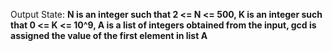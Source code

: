 Output State: **N is an integer such that 2 <= N <= 500, K is an integer such that 0 <= K <= 10^9, A is a list of integers obtained from the input, gcd is assigned the value of the first element in list A**